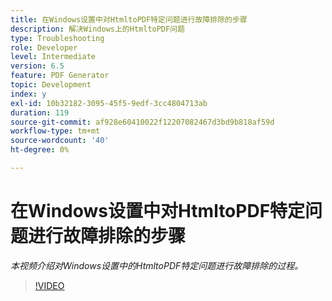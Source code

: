 ```yaml
---
title: 在Windows设置中对HtmltoPDF特定问题进行故障排除的步骤
description: 解决Windows上的HtmltoPDF问题
type: Troubleshooting
role: Developer
level: Intermediate
version: 6.5
feature: PDF Generator
topic: Development
index: y
exl-id: 10b32182-3095-45f5-9edf-3cc4804713ab
duration: 119
source-git-commit: af928e60410022f12207082467d3bd9b818af59d
workflow-type: tm+mt
source-wordcount: '40'
ht-degree: 0%

---
```


# 在Windows设置中对HtmltoPDF特定问题进行故障排除的步骤

*本视频介绍对Windows设置中的HtmltoPDF特定问题进行故障排除的过程。*

>[!VIDEO](https://video.tv.adobe.com/v/335545?quality=12&learn=on)
